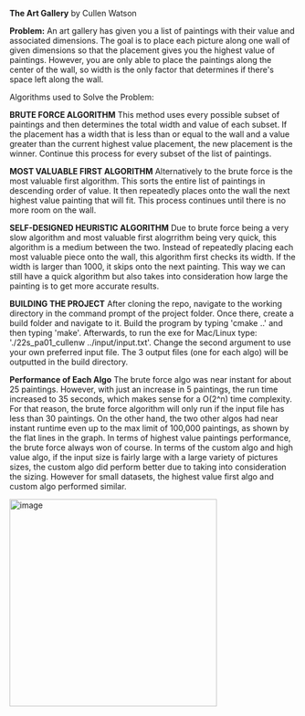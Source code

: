 **The Art Gallery**
by Cullen Watson

**Problem:**
An art gallery has given you a list of paintings with their value and associated dimensions. The goal is to place each picture along one wall of given dimensions so that the placement gives you the highest value of paintings. However, you are only able to place the paintings along the center of the wall, so width is the only factor that determines if there's space left along the wall.

Algorithms used to Solve the Problem:

**BRUTE FORCE ALGORITHM**
This method uses every possible subset of paintings and then determines the total width and value of each subset. If the placement has a width that is less than or equal to the wall and a value greater than the current highest value placement, the new placement is the winner. Continue this process for every subset of the list of paintings.

**MOST VALUABLE FIRST ALGORITHM**
Alternatively to the brute force is the most valuable first algorithm. This sorts the entire list of paintings in descending order of value. It then repeatedly places onto the wall the next highest value painting that will fit. This process continues until there is no more room on the wall.

**SELF-DESIGNED HEURISTIC ALGORITHM**
Due to brute force being a very slow algorithm and most valuable first alogrrithm being very quick, this algorithm is a medium between the two. Instead of repeatedly placing each most valuable piece onto the wall, this algorithm first checks its width. If the width is larger than 1000, it skips onto the next painting. This way we can still have a quick algorithm but also takes into consideration how large the painting is to get more accurate results.

**BUILDING THE PROJECT**
After cloning the repo, navigate to the working directory in the command prompt of the project folder. Once there, create a build folder and navigate to it. Build the program by typing 'cmake ..' and then typing 'make'. Afterwards, to run the exe for Mac/Linux type: './22s_pa01_cullenw ../input/input.txt'. Change the second argument to use your own preferred input file. The 3 output files (one for each algo) will be outputted in the build directory.

**Performance of Each Algo**
The brute force algo was near instant for about 25 paintings. However, with just an increase in 5 paintings, the run time increased to 35 seconds, which makes sense for a O(2^n) time complexity. For that reason, the brute force algorithm will only run if the input file has less than 30 paintings. On the other hand, the two other algos had near instant runtime even up to the max limit of 100,000 paintings, as shown by the flat lines in the graph. In terms of highest value paintings performance, the brute force always won of course. In terms of the custom algo and high value algo, if the input size is fairly large with a large variety of pictures sizes, the custom algo did perform better due to taking into consideration the sizing. However for small datasets, the highest value first algo and custom algo performed similar.


<img width="363" alt="image" src="https://user-images.githubusercontent.com/78247585/153641026-87ccf077-0e11-45bb-a440-092c0ef40814.png">

